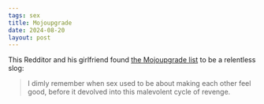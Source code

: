 ```yaml
---
tags: sex
title: Mojoupgrade
date: 2024-08-20
layout: post
---
```


This Redditor and his girlfriend found [the Mojoupgrade list](https://www.reddit.com/r/sex/comments/800yrc/trying_the_whole_mojoupgrade_list_in_a_month_week/) to be a relentless slog:

> I dimly remember when sex used to be about making each other feel good, before it devolved into this malevolent cycle of revenge.